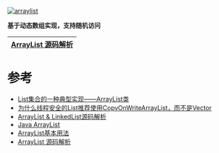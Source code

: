 
<a href="https://ibb.co/ZX6gcWf"><img src="https://i.ibb.co/dM0pkGf/arraylist.png" alt="arraylist" border="0"></a>

**基于动态数组实现，支持随机访问**

[ArrayList 源码解析](https://www.pdai.tech/md/java/collection/java-collection-ArrayList.html)|
---|



# 参考 
* [List集合的一种典型实现——ArrayList类](https://weread.qq.com/web/reader/df532740723982c7df583bfkaab325601eaab3238922e53)
* [为什么线程安全的List推荐使用CopyOnWriteArrayList，而不是Vector](https://segmentfault.com/a/1190000038689569) 
* [ArrayList & LinkedList源码解析](https://mrbird.cc/LinkedList-ArrayList%E6%BA%90%E7%A0%81%E8%A7%A3%E6%9E%90.html)
* [Java ArrayList](https://www.runoob.com/java/java-arraylist.html)
* [ArrayList基本用法](https://blog.csdn.net/GongchuangSu/article/details/51514389)
* [ArrayList 源码解析](https://www.pdai.tech/md/java/collection/java-collection-ArrayList.html)


